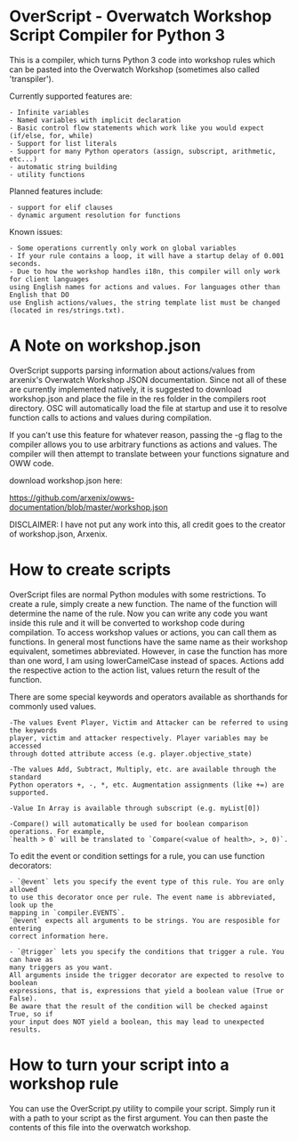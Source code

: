 # OverScript - Overwatch Workshop Script Compiler for Python 3

This is a compiler, which turns Python 3 code into workshop rules
which can be pasted into the Overwatch Workshop (sometimes also called 'transpiler').

Currently supported features are:

	- Infinite variables
	- Named variables with implicit declaration
	- Basic control flow statements which work like you would expect (if/else, for, while)
	- Support for list literals
	- Support for many Python operators (assign, subscript, arithmetic, etc...)
	- automatic string building
	- utility functions

Planned features include:

	- support for elif clauses
	- dynamic argument resolution for functions

Known issues:

	- Some operations currently only work on global variables
	- If your rule contains a loop, it will have a startup delay of 0.001 seconds.
	- Due to how the workshop handles i18n, this compiler will only work for client languages
	using English names for actions and values. For languages other than English that DO
	use English actions/values, the string template list must be changed (located in res/strings.txt).


# A Note on workshop.json

OverScript supports parsing information about actions/values from arxenix's Overwatch Workshop
JSON documentation. Since not all of these are currently implemented natively, it is suggested
to download workshop.json and place the file in the res folder in the compilers root directory.
OSC will automatically load the file at startup and use it to resolve function calls to actions
and values during compilation.

If you can't use this feature for whatever reason, passing the -g flag to the compiler allows
you to use arbitrary functions as actions and values. The compiler will then attempt to translate
between your functions signature and OWW code.

download workshop.json here:

https://github.com/arxenix/owws-documentation/blob/master/workshop.json

DISCLAIMER: I have not put any work into this, all credit goes to the creator of workshop.json,
Arxenix.

# How to create scripts

OverScript files are normal Python modules with some restrictions.
To create a rule, simply create a new function.
The name of the function will determine the name of the rule. Now you can
write any code you want inside this rule and it will be converted to workshop
code during compilation. To access workshop values or actions, you can call them
as functions. In general most functions have the same name as their workshop
equivalent, sometimes abbreviated. However, in case the function has more than
one word, I am using lowerCamelCase instead of spaces. Actions add the respective
action to the action list, values return the result of the function.

There are some special keywords and operators available as shorthands for commonly used values.

	-The values Event Player, Victim and Attacker can be referred to using the keywords
	player, victim and attacker respectively. Player variables may be accessed
	through dotted attribute access (e.g. player.objective_state)

	-The values Add, Subtract, Multiply, etc. are available through the standard
	Python operators +, -, *, etc. Augmentation assignments (like +=) are supported.

	-Value In Array is available through subscript (e.g. myList[0])

	-Compare() will automatically be used for boolean comparison operations. For example,
	`health > 0` will be translated to `Compare(<value of health>, >, 0)`.

To edit the event or condition settings for a rule, you can use function decorators:

	- `@event` lets you specify the event type of this rule. You are only allowed
	to use this decorator once per rule. The event name is abbreviated, look up the
	mapping in `compiler.EVENTS`.
	`@event` expects all arguments to be strings. You are resposible for entering
	correct information here.

	- `@trigger` lets you specify the conditions that trigger a rule. You can have as
	many triggers as you want.
	All arguments inside the trigger decorator are expected to resolve to boolean
	expressions, that is, expressions that yield a boolean value (True or False).
	Be aware that the result of the condition will be checked against True, so if
	your input does NOT yield a boolean, this may lead to unexpected results.


# How to turn your script into a workshop rule

You can use the OverScript.py utility to compile your script. Simply run it
with a path to your script as the first argument. You can then paste the
contents of this file into the overwatch workshop.
